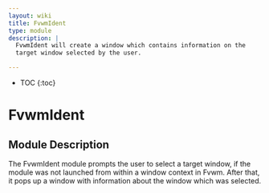 ```yaml
---
layout: wiki
title: FvwmIdent
type: module
description: |
  FvwmIdent will create a window which contains information on the
  target window selected by the user.

---
```

* TOC
{:toc}

# FvwmIdent

## Module Description

The FvwmIdent module prompts the user to select a target window,
if the module was not launched from within a window context in
Fvwm. After that, it pops up a window with information about the
window which was selected.




